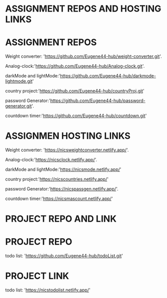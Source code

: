 # ASSIGNMENT REPOS AND HOSTING LINKS

# ASSIGNMENT REPOS

Weight converter: 'https://github.com/Eugene44-hub/weight-converter.git'.

Analog-clock:'https://github.com/Eugene44-hub/Analog-clock.git'.

darkMode and lightMode:'https://github.com/Eugene44-hub/darkmode-lightmode.git'

country project:'https://github.com/Eugene44-hub/countryProj.git'

password Generator:'https://github.com/Eugene44-hub/password-generator.git'.

countdown timer:'https://github.com/Eugene44-hub/countdown.git'

# ASSIGNMEN HOSTING LINKS

Weight converter: 'https://nicsweightconverter.netlify.app/'.

Analog-clock:'https://nicsclock.netlify.app/'.

darkMode and lightMode:'https://nicsmode.netlify.app/'

country project:'https://nicscountries.netlify.app/'

password Generator:'https://nicspassgen.netlify.app/'.

countdown timer:'https://nicsmascount.netlify.app/'

# PROJECT REPO AND LINK

# PROJECT REPO
todo list: 'https://github.com/Eugene44-hub/todoList.git'

# PROJECT LINK

todo list: 'https://nicstodolist.netlify.app/'
<!--   -->
